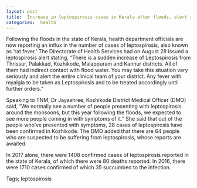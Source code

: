 ```yaml
---
layout: post
title:  Increase in leptospirosis cases in Kerala after floods, alert issued for 5 districts
categories:  health
---
```

 Following the floods in the state of Kerala, health department officials are now reporting an influx in the number of cases of leptospirosis, also known as ‘rat fever.’ The Directorate of Health Services had on August 28 issued a leptospirosis alert stating, “There is a sudden increase of Leptospirosis from Thrissur, Palakkad, Kozhikode, Malappuram and Kannur districts. All of them had indirect contact with flood water. You may take this situation very seriously and alert the entire clinical team of your district. Any fever with myalgia to be taken as Leptospirosis and to be treated accordingly until further orders.”

Speaking to TNM, Dr Jayashree, Kozhikode District Medical Officer (DMO) said, “We normally see a number of people presenting with leptospirosis around the monsoons, but this year following the floods, we expected to see more people coming in with symptoms of it.” She said that out of the people who’ve presented with symptoms, 28 cases of leptospirosis have been confirmed in Kozhikode. The DMO added that there are 64 people who are suspected to be suffering from leptospirosis, whose reports are awaited.

In 2017 alone, there were 1408 confirmed cases of leptospirosis reported in the state of Kerala, of which there were 80 deaths reported. In 2016, there were 1710 cases confirmed of which 35 succumbed to the infection.
 
 Tags;  leptospirosis 
